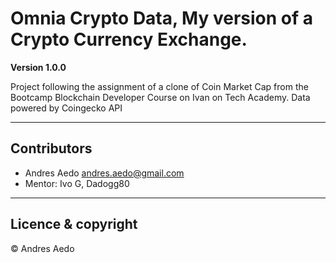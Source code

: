 # Omnia Crypto Data, My version of a Crypto Currency Exchange.

**Version 1.0.0**

Project following the assignment of a clone of Coin Market Cap from the Bootcamp Blockchain Developer Course on Ivan on Tech Academy.
Data powered by Coingecko API

---
## Contributors

- Andres Aedo <andres.aedo@gmail.com>
- Mentor: Ivo G, Dadogg80

---
## Licence & copyright

© Andres Aedo
